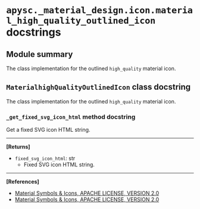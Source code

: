 # `apysc._material_design.icon.material_high_quality_outlined_icon` docstrings

## Module summary

The class implementation for the outlined `high_quality` material icon.

## `MaterialhighQualityOutlinedIcon` class docstring

The class implementation for the outlined `high_quality` material icon.

### `_get_fixed_svg_icon_html` method docstring

Get a fixed SVG icon HTML string.<hr>

**[Returns]**

- `fixed_svg_icon_html`: str
  - Fixed SVG icon HTML string.

<hr>

**[References]**

- [Material Symbols & Icons, APACHE LICENSE, VERSION 2.0](https://fonts.google.com/icons?icon.size=24&icon.color=%23e8eaed)
- [Material Symbols & Icons, APACHE LICENSE, VERSION 2.0](https://www.apache.org/licenses/LICENSE-2.0.html)